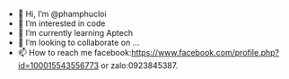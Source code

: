 - 👋 Hi, I’m @phamphucloi
- 👀 I’m interested in code
- 🌱 I’m currently learning Aptech
- 💞️ I’m looking to collaborate on ...
- 📫 How to reach me facebook:https://www.facebook.com/profile.php?id=100015543556773 or zalo:0923845387.

<!---
phamphucloi/phamphucloi is a ✨ special ✨ repository because its `README.md` (this file) appears on your GitHub profile.
You can click the Preview link to take a look at your changes.
--->
